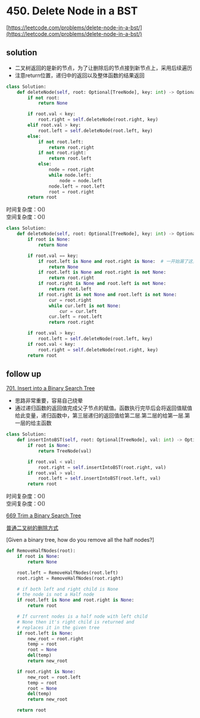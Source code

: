 # 450. Delete Node in a BST

[https://leetcode.com/problems/delete-node-in-a-bst/](https://leetcode.com/problems/delete-node-in-a-bst/)

## solution

- 二叉树返回的是新的节点，为了让删除后的节点接到新节点上，采用后续遍历
- 注意return位置，递归中的返回以及整体函数的结果返回

```python
class Solution:
    def deleteNode(self, root: Optional[TreeNode], key: int) -> Optional[TreeNode]:
        if not root:
            return None

        if root.val < key:
            root.right = self.deleteNode(root.right, key)
        elif root.val > key:
            root.left = self.deleteNode(root.left, key)
        else:
            if not root.left:
                return root.right
            if not root.right:
                return root.left
            else:
                node = root.right
                while node.left:
                    node = node.left
                node.left = root.left
                root = root.right
        return root
```

时间复杂度：O() <br>
空间复杂度：O()

```python
class Solution:
    def deleteNode(self, root: Optional[TreeNode], key: int) -> Optional[TreeNode]:
        if root is None:
            return None

        if root.val == key:
            if root.left is None and root.right is None:  # 一开始漏了这里的条件
                return None
            if root.left is None and root.right is not None:
                return root.right
            if root.right is None and root.left is not None:
                return root.left
            if root.right is not None and root.left is not None:
                cur = root.right
                while cur.left is not None:
                    cur = cur.left
                cur.left = root.left
                return root.right

        if root.val > key:
            root.left = self.deleteNode(root.left, key)
        if root.val < key:
            root.right = self.deleteNode(root.right, key)
        return root
```

## follow up

[701. Insert into a Binary Search Tree](https://leetcode.com/problems/insert-into-a-binary-search-tree/)

- 思路非常重要，容易自己绕晕
- 通过递归函数的返回值完成父子节点的赋值。函数执行完毕后会将返回值赋值给此变量，递归函数中，第三层递归的返回值给第二层.第二层的给第一层.第一层的给主函数

```python
class Solution:
    def insertIntoBST(self, root: Optional[TreeNode], val: int) -> Optional[TreeNode]:
        if root is None:
            return TreeNode(val)

        if root.val < val:
            root.right = self.insertIntoBST(root.right, val)
        if root.val > val:
            root.left = self.insertIntoBST(root.left, val)
        return root
```

时间复杂度：O() <br>
空间复杂度：O()

[669 Trim a Binary Search Tree](./669.%20Trim%20a%20Binary%20Search%20Tree.md)

[普通二叉树的删除方式]()

[Given a binary tree, how do you remove all the half nodes?]

```python
def RemoveHalfNodes(root):
    if root is None:
        return None

    root.left = RemoveHalfNodes(root.left)
    root.right = RemoveHalfNodes(root.right)

    # if both left and right child is None
    # the node is not a Half node
    if root.left is None and root.right is None:
        return root

    # If current nodes is a half node with left child
    # None then it's right child is returned and
    # replaces it in the given tree
    if root.left is None:
        new_root = root.right
        temp = root
        root = None
        del(temp)
        return new_root

    if root.right is None:
        new_root = root.left
        temp = root
        root = None
        del(temp)
        return new_root

    return root
```
